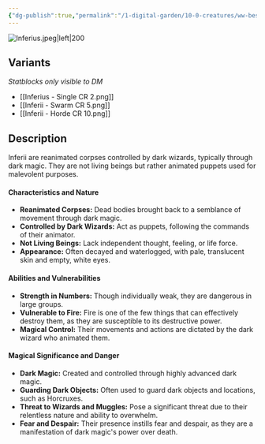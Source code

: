 ```yaml
---
{"dg-publish":true,"permalink":"/1-digital-garden/10-0-creatures/ww-bestiary/inferius/","tags":["#creature","magical-being"]}
---
```



![Inferius.jpeg|left|200](/img/user/1%20DIGITAL%20GARDEN/10.0%20CREATURES/(Attachments)/WW%20Bestiary/Inferius.jpeg)

## Variants
*Statblocks only visible to DM*
- [[Inferius - Single CR 2.png]]
- [[Inferii - Swarm CR 5.png]]
- [[Inferii - Horde CR 10.png]]

## Description

Inferii are reanimated corpses controlled by dark wizards, typically through dark magic. They are not living beings but rather animated puppets used for malevolent purposes.

#### Characteristics and Nature

* **Reanimated Corpses:** Dead bodies brought back to a semblance of movement through dark magic.
* **Controlled by Dark Wizards:** Act as puppets, following the commands of their animator.
* **Not Living Beings:** Lack independent thought, feeling, or life force.
* **Appearance:** Often decayed and waterlogged, with pale, translucent skin and empty, white eyes.

#### Abilities and Vulnerabilities

* **Strength in Numbers:** Though individually weak, they are dangerous in large groups.
* **Vulnerable to Fire:** Fire is one of the few things that can effectively destroy them, as they are susceptible to its destructive power.
* **Magical Control:** Their movements and actions are dictated by the dark wizard who animated them.

#### Magical Significance and Danger

* **Dark Magic:** Created and controlled through highly advanced dark magic.
* **Guarding Dark Objects:** Often used to guard dark objects and locations, such as Horcruxes.
* **Threat to Wizards and Muggles:** Pose a significant threat due to their relentless nature and ability to overwhelm.
* **Fear and Despair:** Their presence instills fear and despair, as they are a manifestation of dark magic's power over death.
